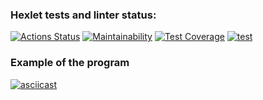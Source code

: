### Hexlet tests and linter status:
[![Actions Status](https://github.com/DmitryFedoreev/python-project-50/actions/workflows/hexlet-check.yml/badge.svg)](https://github.com/DmitryFedoreev/python-project-50/actions)
[![Maintainability](https://api.codeclimate.com/v1/badges/ca0660e14ccaa4f35e6a/maintainability)](https://codeclimate.com/github/DmitryFedoreev/python-project-50/maintainability)
[![Test Coverage](https://api.codeclimate.com/v1/badges/ca0660e14ccaa4f35e6a/test_coverage)](https://codeclimate.com/github/DmitryFedoreev/python-project-50/test_coverage)
[![test](https://github.com/DmitryFedoreev/python-project-50/actions/workflows/test.yml/badge.svg)](https://github.com/DmitryFedoreev/python-project-50/actions/workflows/test.yml)


### Example of the program
[![asciicast](https://asciinema.org/a/666495.svg)](https://asciinema.org/a/666495)
